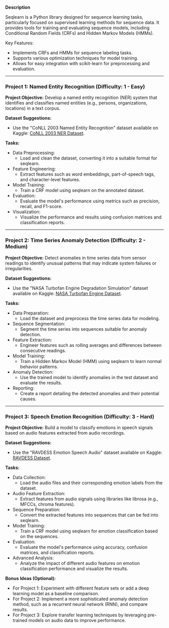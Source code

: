 **Description**

Seqlearn is a Python library designed for sequence learning tasks, particularly focused on supervised learning methods for sequence data. It provides tools for training and evaluating sequence models, including Conditional Random Fields (CRFs) and Hidden Markov Models (HMMs). 

Key Features:
- Implements CRFs and HMMs for sequence labeling tasks.
- Supports various optimization techniques for model training.
- Allows for easy integration with scikit-learn for preprocessing and evaluation.

---

### Project 1: Named Entity Recognition (Difficulty: 1 - Easy)

**Project Objective:**
Develop a named entity recognition (NER) system that identifies and classifies named entities (e.g., persons, organizations, locations) in a text corpus.

**Dataset Suggestions:**
- Use the "CoNLL 2003 Named Entity Recognition" dataset available on Kaggle: [CoNLL 2003 NER Dataset](https://www.kaggle.com/abhinavpoudel/conll-2003-ner-dataset).

**Tasks:**
- Data Preprocessing:
    - Load and clean the dataset, converting it into a suitable format for seqlearn.
- Feature Engineering:
    - Extract features such as word embeddings, part-of-speech tags, and character-level features.
- Model Training:
    - Train a CRF model using seqlearn on the annotated dataset.
- Evaluation:
    - Evaluate the model's performance using metrics such as precision, recall, and F1-score.
- Visualization:
    - Visualize the performance and results using confusion matrices and classification reports.

---

### Project 2: Time Series Anomaly Detection (Difficulty: 2 - Medium)

**Project Objective:**
Detect anomalies in time series data from sensor readings to identify unusual patterns that may indicate system failures or irregularities.

**Dataset Suggestions:**
- Use the "NASA Turbofan Engine Degradation Simulation" dataset available on Kaggle: [NASA Turbofan Engine Dataset](https://www.kaggle.com/datasets/behnamf/engine-failure-prediction).

**Tasks:**
- Data Preparation:
    - Load the dataset and preprocess the time series data for modeling.
- Sequence Segmentation:
    - Segment the time series into sequences suitable for anomaly detection.
- Feature Extraction:
    - Engineer features such as rolling averages and differences between consecutive readings.
- Model Training:
    - Train a Hidden Markov Model (HMM) using seqlearn to learn normal behavior patterns.
- Anomaly Detection:
    - Use the trained model to identify anomalies in the test dataset and evaluate the results.
- Reporting:
    - Create a report detailing the detected anomalies and their potential causes.

---

### Project 3: Speech Emotion Recognition (Difficulty: 3 - Hard)

**Project Objective:**
Build a model to classify emotions in speech signals based on audio features extracted from audio recordings.

**Dataset Suggestions:**
- Use the "RAVDESS Emotion Speech Audio" dataset available on Kaggle: [RAVDESS Dataset](https://www.kaggle.com/datasets/uwrfkaggler/ravdess-emotional-speech-audio).

**Tasks:**
- Data Collection:
    - Load the audio files and their corresponding emotion labels from the dataset.
- Audio Feature Extraction:
    - Extract features from audio signals using libraries like librosa (e.g., MFCCs, chroma features).
- Sequence Preparation:
    - Convert the extracted features into sequences that can be fed into seqlearn.
- Model Training:
    - Train a CRF model using seqlearn for emotion classification based on the sequences.
- Evaluation:
    - Evaluate the model's performance using accuracy, confusion matrices, and classification reports.
- Advanced Analysis:
    - Analyze the impact of different audio features on emotion classification performance and visualize the results.

**Bonus Ideas (Optional):**
- For Project 1: Experiment with different feature sets or add a deep learning model as a baseline comparison.
- For Project 2: Implement a more sophisticated anomaly detection method, such as a recurrent neural network (RNN), and compare results.
- For Project 3: Explore transfer learning techniques by leveraging pre-trained models on audio data to improve performance.

